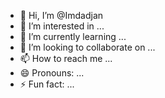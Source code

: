 - 👋 Hi, I’m @Imdadjan
- 👀 I’m interested in ...
- 🌱 I’m currently learning ...
- 💞️ I’m looking to collaborate on ...
- 📫 How to reach me ...
- 😄 Pronouns: ...
- ⚡ Fun fact: ...

<!---
Imdadjan/Imdadjan is a ✨ special ✨ repository because its `README.md` (this file) appears on your GitHub profile.
You can click the Preview link to take a look at your changes.
--->
